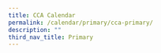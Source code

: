 ```yaml
---
title: CCA Calendar
permalink: /calendar/primary/cca-primary/
description: ""
third_nav_title: Primary
---
```

